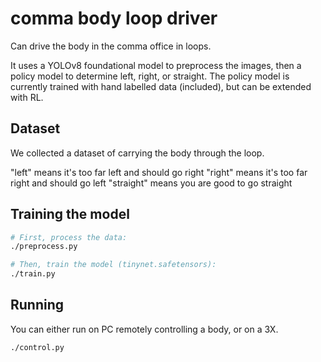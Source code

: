 comma body loop driver
===

Can drive the body in the comma office in loops.

It uses a YOLOv8 foundational model to preprocess the images, then a policy model to determine left, right, or straight. The policy model is currently trained with hand labelled data (included), but can be extended with RL.

Dataset
------

We collected a dataset of carrying the body through the loop.

"left" means it's too far left and should go right
"right" means it's too far right and should go left
"straight" means you are good to go straight

Training the model
------

```bash
# First, process the data:
./preprocess.py

# Then, train the model (tinynet.safetensors):
./train.py
```

Running
------

You can either run on PC remotely controlling a body, or on a 3X.

```bash
./control.py
```
